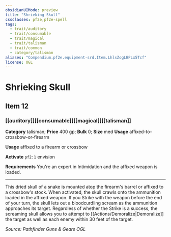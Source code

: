 ```yaml
---
obsidianUIMode: preview
title: "Shrieking Skull"
cssclasses: pf2e,pf2e-spell
tags:
  - trait/auditory
  - trait/consumable
  - trait/magical
  - trait/talisman
  - trait/common
  - category/talisman
aliases: "Compendium.pf2e.equipment-srd.Item.LhlsZogLBPLx5Tcf"
license: OGL
---
```

# Shrieking Skull
## Item 12
### [[auditory]][[consumable]][[magical]][[talisman]]

**Category** talisman; 
**Price** 400 gp; 
**Bulk** 0; **Size** med
**Usage** affixed-to-crossbow-or-firearm

**Usage** affixed to a firearm or crossbow

**Activate** `pf2:1` envision

**Requirements** You're an expert in Intimidation and the affixed weapon is loaded.

* * *

This dried skull of a snake is mounted atop the firearm's barrel or affixed to a crossbow's stock. When activated, the skull crawls onto the ammunition loaded in the affixed weapon. If you Strike with the weapon before the end of your turn, the skull lets out a bloodcurdling scream as the ammunition approaches its target. Regardless of whether the Strike is a success, the screaming skull allows you to attempt to [[Actions/Demoralize|Demoralize]] the target as well as each enemy within 30 feet of the target.

*Source: Pathfinder Guns & Gears*
*OGL*